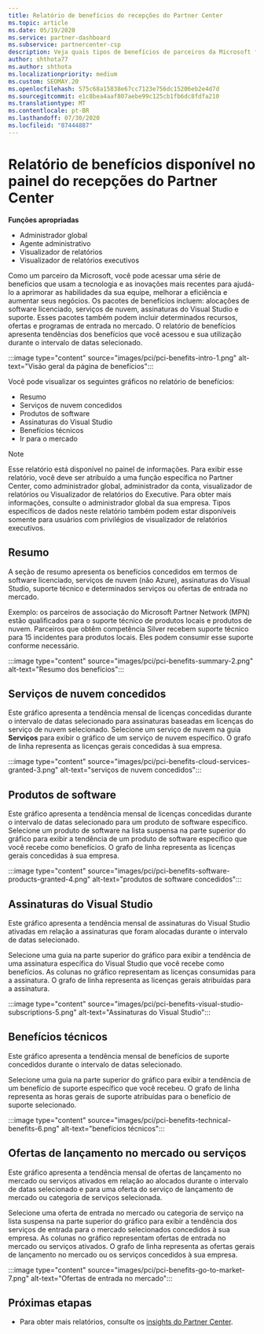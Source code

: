 ```yaml
---
title: Relatório de benefícios do recepções do Partner Center
ms.topic: article
ms.date: 05/19/2020
ms.service: partner-dashboard
ms.subservice: partnercenter-csp
description: Veja quais tipos de benefícios de parceiros da Microsoft foram concedidos para ajudar a aumentar seus negócios, melhorar a eficiência e aprimorar as habilidades da sua equipe.
author: shthota77
ms.author: shthota
ms.localizationpriority: medium
ms.custom: SEOMAY.20
ms.openlocfilehash: 575c68a15838e67cc7123e756dc15206eb2e4d7d
ms.sourcegitcommit: e1c8bea4aaf807aebe99c125cb1fb6dc8fdfa210
ms.translationtype: MT
ms.contentlocale: pt-BR
ms.lasthandoff: 07/30/2020
ms.locfileid: "87444887"
---
```

# <a name="benefits-report-available-from-the-partner-center-insights-dashboard"></a>Relatório de benefícios disponível no painel do recepções do Partner Center

**Funções apropriadas**

- Administrador global
- Agente administrativo
- Visualizador de relatórios
- Visualizador de relatórios executivos

Como um parceiro da Microsoft, você pode acessar uma série de benefícios que usam a tecnologia e as inovações mais recentes para ajudá-lo a aprimorar as habilidades da sua equipe, melhorar a eficiência e aumentar seus negócios. Os pacotes de benefícios incluem: alocações de software licenciado, serviços de nuvem, assinaturas do Visual Studio e suporte. Esses pacotes também podem incluir determinados recursos, ofertas e programas de entrada no mercado. O relatório de benefícios apresenta tendências dos benefícios que você acessou e sua utilização durante o intervalo de datas selecionado.

:::image type="content" source="images/pci/pci-benefits-intro-1.png" alt-text="Visão geral da página de benefícios":::

Você pode visualizar os seguintes gráficos no relatório de benefícios:

- Resumo
- Serviços de nuvem concedidos
- Produtos de software
- Assinaturas do Visual Studio
- Benefícios técnicos
- Ir para o mercado

 > [!NOTE]
 > Esse relatório está disponível no painel de informações. Para exibir esse relatório, você deve ser atribuído a uma função específica no Partner Center, como administrador global, administrador da conta, visualizador de relatórios ou Visualizador de relatórios do Executive. Para obter mais informações, consulte o administrador global da sua empresa. Tipos específicos de dados neste relatório também podem estar disponíveis somente para usuários com privilégios de visualizador de relatórios executivos.

## <a name="summary"></a>Resumo

A seção de resumo apresenta os benefícios concedidos em termos de software licenciado, serviços de nuvem (não Azure), assinaturas do Visual Studio, suporte técnico e determinados serviços ou ofertas de entrada no mercado.

Exemplo: os parceiros de associação do Microsoft Partner Network (MPN) estão qualificados para o suporte técnico de produtos locais e produtos de nuvem. Parceiros que obtêm competência Silver recebem suporte técnico para 15 incidentes para produtos locais. Eles podem consumir esse suporte conforme necessário. 

:::image type="content" source="images/pci/pci-benefits-summary-2.png" alt-text="Resumo dos benefícios":::

## <a name="cloud-services-granted"></a>Serviços de nuvem concedidos

Este gráfico apresenta a tendência mensal de licenças concedidas durante o intervalo de datas selecionado para assinaturas baseadas em licenças do serviço de nuvem selecionado.
Selecione um serviço de nuvem na guia **Serviços** para exibir o gráfico de um serviço de nuvem específico. O grafo de linha representa as licenças gerais concedidas à sua empresa.

:::image type="content" source="images/pci/pci-benefits-cloud-services-granted-3.png" alt-text="serviços de nuvem concedidos":::

## <a name="software-products"></a>Produtos de software

Este gráfico apresenta a tendência mensal de licenças concedidas durante o intervalo de datas selecionado para um produto de software específico. Selecione um produto de software na lista suspensa na parte superior do gráfico para exibir a tendência de um produto de software específico que você recebe como benefícios. O grafo de linha representa as licenças gerais concedidas à sua empresa.

:::image type="content" source="images/pci/pci-benefits-software-products-granted-4.png" alt-text="produtos de software concedidos":::

## <a name="visual-studio-subscriptions"></a>Assinaturas do Visual Studio

Este gráfico apresenta a tendência mensal de assinaturas do Visual Studio ativadas em relação a assinaturas que foram alocadas durante o intervalo de datas selecionado.

Selecione uma guia na parte superior do gráfico para exibir a tendência de uma assinatura específica do Visual Studio que você recebe como benefícios. As colunas no gráfico representam as licenças consumidas para a assinatura. O grafo de linha representa as licenças gerais atribuídas para a assinatura.

:::image type="content" source="images/pci/pci-benefits-visual-studio-subscriptions-5.png" alt-text="Assinaturas do Visual Studio":::

## <a name="technical-benefits"></a>Benefícios técnicos

Este gráfico apresenta a tendência mensal de benefícios de suporte concedidos durante o intervalo de datas selecionado.

Selecione uma guia na parte superior do gráfico para exibir a tendência de um benefício de suporte específico que você recebeu. O grafo de linha representa as horas gerais de suporte atribuídas para o benefício de suporte selecionado.

:::image type="content" source="images/pci/pci-benefits-technical-benefits-6.png" alt-text="benefícios técnicos":::

## <a name="go-to-market-offers-or-services"></a>Ofertas de lançamento no mercado ou serviços

Este gráfico apresenta a tendência mensal de ofertas de lançamento no mercado ou serviços ativados em relação ao alocados durante o intervalo de datas selecionado e para uma oferta do serviço de lançamento de mercado ou categoria de serviços selecionada.

Selecione uma oferta de entrada no mercado ou categoria de serviço na lista suspensa na parte superior do gráfico para exibir a tendência dos serviços de entrada para o mercado selecionados concedidos à sua empresa. As colunas no gráfico representam ofertas de entrada no mercado ou serviços ativados. O grafo de linha representa as ofertas gerais de lançamento no mercado ou os serviços concedidos à sua empresa.

:::image type="content" source="images/pci/pci-benefits-go-to-market-7.png" alt-text="Ofertas de entrada no mercado":::

## <a name="next-steps"></a>Próximas etapas

- Para obter mais relatórios, consulte os [insights do Partner Center](partner-center-insights.md).
